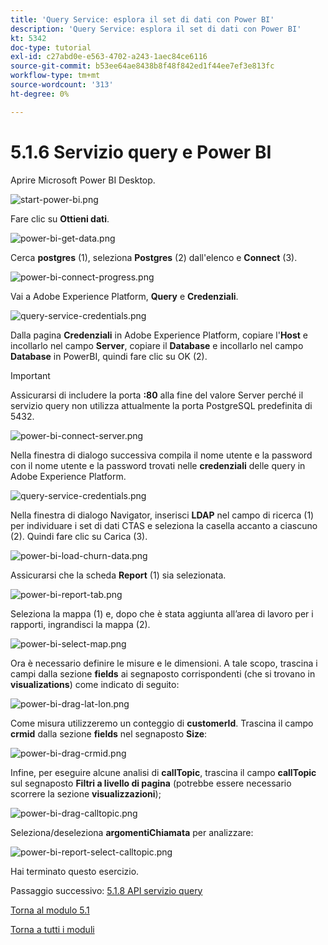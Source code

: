 ```yaml
---
title: 'Query Service: esplora il set di dati con Power BI'
description: 'Query Service: esplora il set di dati con Power BI'
kt: 5342
doc-type: tutorial
exl-id: c27abd0e-e563-4702-a243-1aec84ce6116
source-git-commit: b53ee64ae8438b8f48f842ed1f44ee7ef3e813fc
workflow-type: tm+mt
source-wordcount: '313'
ht-degree: 0%

---
```


# 5.1.6 Servizio query e Power BI

Aprire Microsoft Power BI Desktop.

![start-power-bi.png](./images/start-power-bi.png)

Fare clic su **Ottieni dati**.

![power-bi-get-data.png](./images/power-bi-get-data.png)

Cerca **postgres** (1), seleziona **Postgres** (2) dall&#39;elenco e **Connect** (3).

![power-bi-connect-progress.png](./images/power-bi-connect-progress.png)

Vai a Adobe Experience Platform, **Query** e **Credenziali**.

![query-service-credentials.png](./images/query-service-credentials.png)

Dalla pagina **Credenziali** in Adobe Experience Platform, copiare l&#39;**Host** e incollarlo nel campo **Server**, copiare il **Database** e incollarlo nel campo **Database** in PowerBI, quindi fare clic su OK (2).

>[!IMPORTANT]
>
>Assicurarsi di includere la porta **:80** alla fine del valore Server perché il servizio query non utilizza attualmente la porta PostgreSQL predefinita di 5432.

![power-bi-connect-server.png](./images/power-bi-connect-server.png)

Nella finestra di dialogo successiva compila il nome utente e la password con il nome utente e la password trovati nelle **credenziali** delle query in Adobe Experience Platform.

![query-service-credentials.png](./images/query-service-credentials.png)

Nella finestra di dialogo Navigator, inserisci **LDAP** nel campo di ricerca (1) per individuare i set di dati CTAS e seleziona la casella accanto a ciascuno (2). Quindi fare clic su Carica (3).

![power-bi-load-churn-data.png](./images/power-bi-load-churn-data.png)

Assicurarsi che la scheda **Report** (1) sia selezionata.

![power-bi-report-tab.png](./images/power-bi-report-tab.png)

Seleziona la mappa (1) e, dopo che è stata aggiunta all’area di lavoro per i rapporti, ingrandisci la mappa (2).

![power-bi-select-map.png](./images/power-bi-select-map.png)

Ora è necessario definire le misure e le dimensioni. A tale scopo, trascina i campi dalla sezione **fields** ai segnaposto corrispondenti (che si trovano in **visualizations**) come indicato di seguito:

![power-bi-drag-lat-lon.png](./images/power-bi-drag-lat-lon.png)

Come misura utilizzeremo un conteggio di **customerId**. Trascina il campo **crmid** dalla sezione **fields** nel segnaposto **Size**:

![power-bi-drag-crmid.png](./images/power-bi-drag-crmid.png)

Infine, per eseguire alcune analisi di **callTopic**, trascina il campo **callTopic** sul segnaposto **Filtri a livello di pagina** (potrebbe essere necessario scorrere la sezione **visualizzazioni**);

![power-bi-drag-calltopic.png](./images/power-bi-drag-calltopic.png)

Seleziona/deseleziona **argomentiChiamata** per analizzare:

![power-bi-report-select-calltopic.png](./images/power-bi-report-select-calltopic.png)

Hai terminato questo esercizio.

Passaggio successivo: [5.1.8 API servizio query](./ex8.md)

[Torna al modulo 5.1](./query-service.md)

[Torna a tutti i moduli](../../../overview.md)
